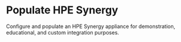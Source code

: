 # Populate HPE Synergy
Configure and populate an HPE Synergy appliance for demonstration, educational, and custom integration purposes.
